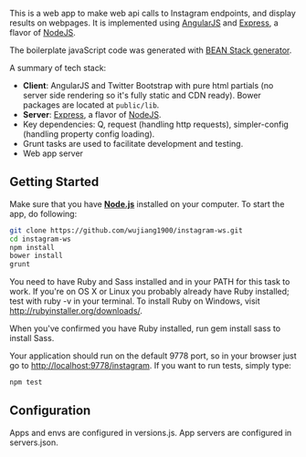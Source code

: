 This is a web app to make web api calls to Instagram endpoints, and display results on webpages. It is implemented using [AngularJS](http://angularjs.org/) and [Express](http://expressjs.com/), a flavor of [NodeJS](http://www.nodejs.org/).

The boilerplate javaScript code was generated with [BEAN Stack generator](https://www.npmjs.com/package/generator-bean-stack).

A summary of tech stack:
* **Client**: AngularJS and Twitter Bootstrap with pure html partials (no server side rendering so it's fully static and CDN ready). Bower packages are located at `public/lib`.
* **Server**: [Express](http://expressjs.com/), a flavor of [NodeJS](http://www.nodejs.org/).
* Key dependencies: Q, request (handling http requests), simpler-config (handling property config loading).
* Grunt tasks are used to facilitate development and testing.
* Web app server
## Getting Started
Make sure that you have [**Node.js**](http://expressjs.com/) installed on your computer. To start the app, do following:

```bash
git clone https://github.com/wujiang1900/instagram-ws.git
cd instagram-ws
npm install
bower install
grunt
```

You need to have Ruby and Sass installed and in your PATH for this task to work.  If you're on OS X or Linux you probably already have Ruby installed; test with ruby -v in your terminal. To install Ruby on Windows, visit http://rubyinstaller.org/downloads/. 


When you've confirmed you have Ruby installed, run gem install sass to install Sass. 

Your application should run on the default 9778 port, so in your browser just go to [http://localhost:9778/instagram](http://localhost:3000/versions.html). If you want to run tests, simply type:

```bash
npm test
```

## Configuration
Apps and envs are configured in versions.js. App servers are configured in servers.json.
